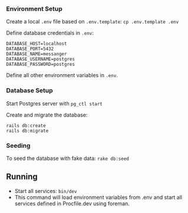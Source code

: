 ### Environment Setup 

Create a local `.env` file based on `.env.template`: `cp .env.template .env`

Define database credentials in `.env`:

```shell
DATABASE_HOST=localhost
DATABASE_PORT=5432
DATABASE_NAME=messanger
DATABASE_USERNAME=postgres
DATABASE_PASSWORD=postgres
```

Define all other environment variables in `.env`.

### Database Setup

Start Postgres server with `pg_ctl start`

Create and migrate the database:

```shell
rails db:create
rails db:migrate
```

### Seeding

To seed the database with fake data: `rake db:seed`

## Running

- Start all services: `bin/dev`
- This command will load environment variables from .env and start all services defined in Procfile.dev using foreman.
